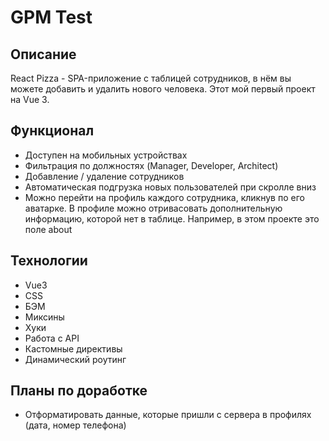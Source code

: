 # GPM Test

## Описание

React Pizza - SPA-приложение с таблицей сотрудников, в нём вы можете добавить и удалить нового человека. 
Этот мой первый проект на Vue 3.

## Функционал

- Доступен на мобильных устройствах
- Фильтрация по должностях (Manager, Developer, Architect)
- Добавление / удаление сотрудников
- Автоматическая подгрузка новых пользователей при скролле вниз
- Можно перейти на профиль каждого сотрудника, кликнув по его аватарке. В профиле можно отривасовать дополнительную информацию, которой нет в таблице. Например, в этом проекте это поле about

## Технологии

- Vue3
- СSS
- БЭМ
- Миксины
- Хуки
- Работа с API
- Кастомные директивы
- Динамический роутинг

## Планы по доработке
- Отформатировать данные, которые пришли с сервера в профилях (дата, номер телефона)
